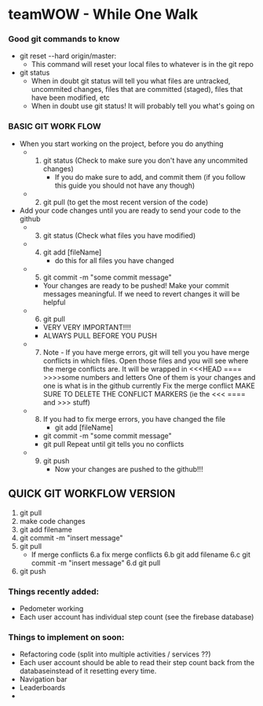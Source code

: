 # teamWOW - While One Walk

### Good git commands to know
- git reset --hard origin/master:
  - This command will reset your local files to whatever is in the git repo 
- git status 
  - When in doubt git status will tell you what files are untracked, uncommited
    changes, files that are committed (staged), files that have been modified, etc
  - When in doubt use git status! It will probably tell you what's going on

### BASIC GIT WORK FLOW
- When you start working on the project, before you do anything
  - 1. git status (Check to make sure you don't have any uncommited changes)
    	- If you do make sure to add, and commit them (if you follow this guide
	  you should not have any though)
  - 2. git pull (to get the most recent version of the code)
- Add your code changes until you are ready to send your code to the github
  - 3. git status (Check what files you have modified)
  - 4. git add [fileName]
    	- do this for all files you have changed
  - 5. git commit -m "some commit message"
    - Your changes are ready to be pushed!
      Make your commit messages meaningful. If we need to revert changes it will be
      helpful
  - 6. git pull
    - VERY VERY IMPORTANT!!!!
    - ALWAYS PULL BEFORE YOU PUSH
  - 7. Note - If you have merge errors, git will tell you you have merge conflicts
    in which files. Open those files and you will see where the merge conflicts
    are. It will be wrapped in <<<HEAD ==== >>>>some numbers and letters
    One of them is your changes and one is what is in the github currently
    Fix the merge conflict
    MAKE SURE TO DELETE THE CONFLICT MARKERS (ie the <<< ==== and >>> stuff)
  - 8. If you had to fix merge errors, you have changed the file
    	- git add [fileName]
	- git commit -m "some commit message"
	- git pull 
       Repeat until git tells you no conflicts
  - 9. git push 
    	- Now your changes are pushed to the github!!!

## QUICK GIT WORKFLOW VERSION
1. git pull
2. make code changes
3. git add filename
4. git commit -m "insert message"
5. git pull
	- If merge conflicts
	  6.a fix merge conflicts
	  6.b git add filename
	  6.c git commit -m "insert message"
	  6.d git pull
7. git push

### Things recently added:
- Pedometer working
- Each user account has individual step count (see the firebase database)

### Things to implement on soon:
- Refactoring code (split into multiple activities / services ??)
- Each user account should be able to read their step count back from the databaseinstead of it resetting every time.
- Navigation bar
- Leaderboards
- 



